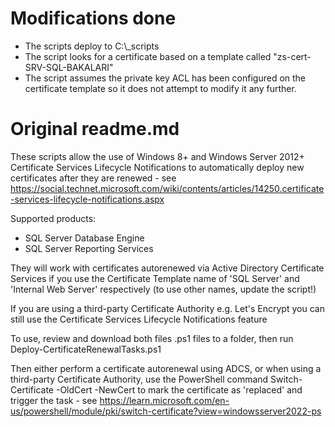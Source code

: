 # Modifications done
- The scripts deploy to C:\\_scripts
- The script looks for a certificate based on a template called "zs-cert-SRV-SQL-BAKALARI"
- The script assumes the private key ACL has been configured on the certificate template so it does not attempt to modify it any further.

# Original readme.md
These scripts allow the use of Windows 8+ and Windows Server 2012+ Certificate Services Lifecycle Notifications to automatically deploy new certificates after they are renewed - see https://social.technet.microsoft.com/wiki/contents/articles/14250.certificate-services-lifecycle-notifications.aspx

Supported products:
 - SQL Server Database Engine
 - SQL Server Reporting Services

They will work with certificates autorenewed via Active Directory Certificate Services if you use the Certificate Template name of 'SQL Server' and 'Internal Web Server' respectively (to use other names, update the script!)

If you are using a third-party Certificate Authority e.g. Let's Encrypt you can still use the Certificate Services Lifecycle Notifications feature

To use, review and download both files .ps1 files to a folder, then run Deploy-CertificateRenewalTasks.ps1

Then either perform a certificate autorenewal using ADCS, or when using a third-party Certificate Authority, use the PowerShell command Switch-Certificate -OldCert <thumbprint> -NewCert <thumbprint> to mark the certificate as 'replaced' and trigger the task - see https://learn.microsoft.com/en-us/powershell/module/pki/switch-certificate?view=windowsserver2022-ps
